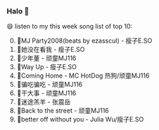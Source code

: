 

### Halo 👋

😄 listen to my this week song list of top 10:

0. 🌈MJ Party2008(beats by ezasscul) - 瘦子E.SO
1. 🌈她没在看我 - 瘦子E.SO
2. 🌈少年董  - 顽童MJ116
3. 🌈Way Up - 瘦子E.SO
4. 🌈Coming Home - MC HotDog 热狗/顽童MJ116
5. 🌈骗吃骗吃 - 顽童MJ116
6. 🌈干大事  - 顽童MJ116
7. 🌈迷途羔羊 - 张震岳
8. 🌈Back to the street - 顽童MJ116
9. 🌈better off without you - Julia Wu/瘦子E.SO

